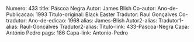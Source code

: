 Numero: 433
title: Páscoa Negra
Autor: James Blish
Co-autor: 
Ano-de-Publicacao: 1993
Titulo-original: Black Easter
Tradutor: Raul Gonçalves
Co-tradutor: 
Ano-de-edicao: 1968
alias: James-Blish
Autor2-alias: 
Tradutor1-alias: Raul-Goncalves
Tradutor2-alias: 
Titulo-link: 433-Pascoa-Negra
Capa: António Pedro
pags: 186
Capa-link: Antonio-Pedro